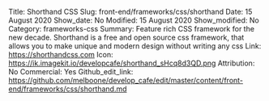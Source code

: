 Title: Shorthand CSS
Slug: front-end/frameworks/css/shorthand
Date: 15 August 2020
Show_date: No
Modified: 15 August 2020
Show_modified: No
Category: frameworks-css
Summary: Feature rich CSS framework for the new decade. Shorthand is a free and open source css framework, that allows you to make unique and modern design without writing any css 
Link: https://shorthandcss.com
Icon: https://ik.imagekit.io/developcafe/shorthand_sHcq8d3QD.png
Attribution: No
Commercial: Yes
Github_edit_link: https://github.com/melboone/develop_cafe/edit/master/content/front-end/frameworks/css/shorthand.md